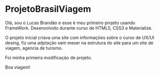 # ProjetoBrasilViagem

Olá, sou o Lucas Brandão e esse é meu primeiro projeto usando FrameWork.
Desenvolvido durante curso de HTML5, CSS3 e Materialize. 

O projeto inicial criava uma site com informações sobre o curso de UX/UI desing, fiz uma adptação sem
mexer na estrutura do site para um site de viagem, agencia de turismo. 

Foi minha primeira modificação de projeto.

Boa viagem!


